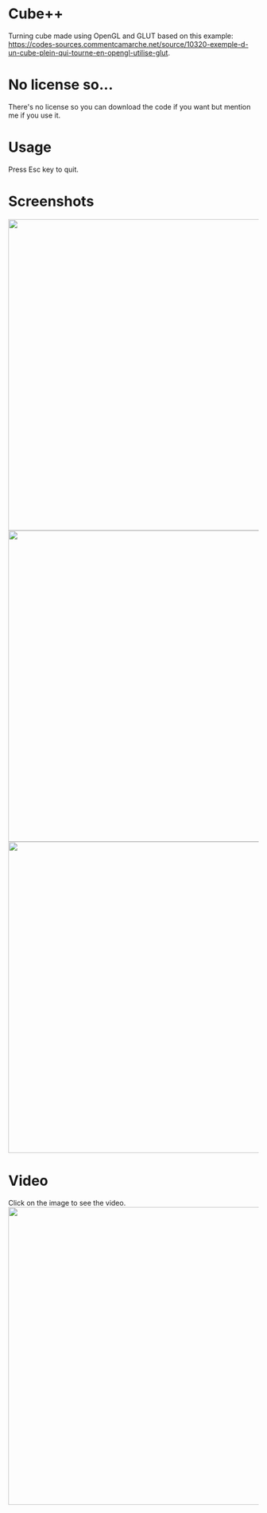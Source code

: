 # Cube++
Turning cube made using OpenGL and GLUT based on this example: https://codes-sources.commentcamarche.net/source/10320-exemple-d-un-cube-plein-qui-tourne-en-opengl-utilise-glut.

# No license so...
There's no license so you can download the code if you want but mention me if you use it.

# Usage
Press Esc key to quit.

# Screenshots
<img name="screenshot1" src="https://user-images.githubusercontent.com/71902913/111007864-1b363a00-8390-11eb-9ec5-69c6dc91d402.png" height="627px">
<img name="screenshot2" src="https://user-images.githubusercontent.com/71902913/111007866-1bced080-8390-11eb-8934-323dfb5359dd.png" height="627px">
<img name="screenshot3" src="https://user-images.githubusercontent.com/71902913/111007870-1bced080-8390-11eb-8a86-22d367d4ba3f.png" height="627px">

# Video
Click on the image to see the video.  
<a href="https://user-images.githubusercontent.com/71902913/111369965-ef6cca00-8697-11eb-92d2-4069a72b17c4.mp4">
  <img name="video" src="https://user-images.githubusercontent.com/71902913/111379428-6b204400-86a3-11eb-8696-e988bff50eaf.png" height="600px">
</a>
